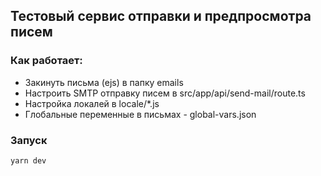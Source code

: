 ## Тестовый сервис отправки и предпросмотра писем

### Как работает:
- Закинуть письма (ejs) в папку emails
- Настроить SMTP отправку писем в src/app/api/send-mail/route.ts
- Настройка локалей в locale/*.js
- Глобальные переменные в письмах - global-vars.json

### Запуск
```yarn dev```
